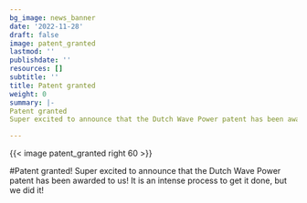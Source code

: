 ```yaml
---
bg_image: news_banner
date: '2022-11-28'
draft: false
image: patent_granted
lastmod: ''
publishdate: ''
resources: []
subtitle: ''
title: Patent granted
weight: 0
summary: |-
Patent granted
Super excited to announce that the Dutch Wave Power patent has been awarded to us! It is an intense process to get it done, but we did it!

---
```


{{< image patent_granted right 60 >}}

#Patent granted!
Super excited to announce that the Dutch Wave Power patent has been awarded to us! It is an intense process to get it done, but we did it!








